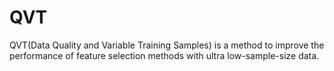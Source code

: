 # QVT
QVT(Data Quality and Variable Training Samples) is a method to improve the performance of feature selection methods with ultra low-sample-size data.
